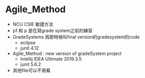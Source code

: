 # Agile_Method
* NCU CSIE 敏捷方法 
* p1 和 p 是在寫grade system之前的練習
* GradeSystems 爲那時候叫final version的gradesystem的code
  * eclipse
  * junit 4.12
* Agile_Method : new version of gradeSystem project
  * Intellij IDEA Ultimate 2019.3.5
  * junit 5.6.2
* 其他file可以不用看